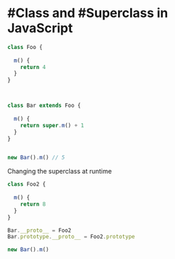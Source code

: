 # #Class and #Superclass in JavaScript


```javascript
class Foo {
  
  m() {
    return 4 
  }
}



class Bar extends Foo {
  
  m() {
    return super.m() + 1 
  }
}


new Bar().m() // 5
```

Changing the superclass at runtime


```javascript
class Foo2 {
  
  m() {
    return 8
  }
}

Bar.__proto__ = Foo2
Bar.prototype.__proto__ = Foo2.prototype

new Bar().m() 
```



